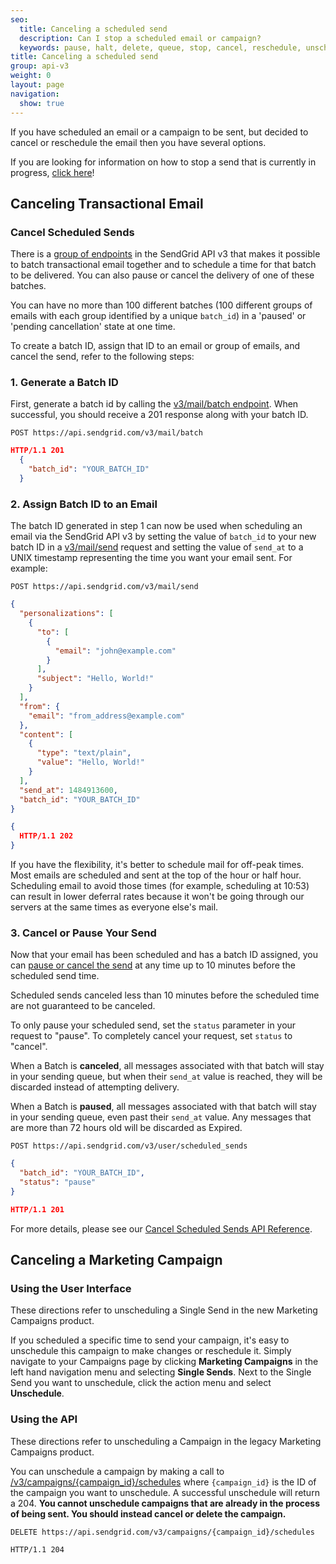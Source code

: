 ```yaml
---
seo:
  title: Canceling a scheduled send
  description: Can I stop a scheduled email or campaign?
  keywords: pause, halt, delete, queue, stop, cancel, reschedule, unschedule
title: Canceling a scheduled send
group: api-v3
weight: 0
layout: page
navigation:
  show: true
---
```


If you have scheduled an email or a campaign to be sent, but decided to cancel or reschedule the email then you have several options.

<call-out type="warning">

If you are looking for information on how to stop a send that is currently in progress, [click here]({{root_url}}/for-developers/sending-email/stopping-an-in-progress-send/)!

</call-out>

## Canceling Transactional Email

### Cancel Scheduled Sends

There is a [group of endpoints](https://sendgrid.api-docs.io/v3.0/cancel-scheduled-sends) in the SendGrid API v3 that makes it possible to batch transactional email together and to schedule a time for that batch to be delivered. You can also pause or cancel the delivery of one of these batches.

<call-out>

You can have no more than 100 different batches (100 different groups of emails with each group identified by a unique `batch_id`) in a 'paused' or 'pending cancellation' state at one time.

</call-out>

To create a batch ID, assign that ID to an email or group of emails, and cancel the send, refer to the following steps:

### 1. Generate a Batch ID

First, generate a batch id by calling the [v3/mail/batch endpoint](https://sendgrid.api-docs.io/v3.0/cancel-scheduled-sends/create-a-batch-id). When successful, you should receive a 201 response along with your batch ID.

`POST https://api.sendgrid.com/v3/mail/batch`

```json
HTTP/1.1 201
  {
    "batch_id": "YOUR_BATCH_ID"
  }
```

### 2. Assign Batch ID to an Email

The batch ID generated in step 1 can now be used when scheduling an email via the SendGrid API v3 by setting the value of `batch_id` to your new batch ID in a [v3/mail/send](https://sendgrid.api-docs.io/v3.0/mail-send/v3-mail-send) request and setting the value of `send_at` to a UNIX timestamp representing the time you want your email sent. For example:

`POST https://api.sendgrid.com/v3/mail/send`

```json
{
  "personalizations": [
    {
      "to": [
        {
          "email": "john@example.com"
        }
      ],
      "subject": "Hello, World!"
    }
  ],
  "from": {
    "email": "from_address@example.com"
  },
  "content": [
    {
      "type": "text/plain",
      "value": "Hello, World!"
    }
  ],
  "send_at": 1484913600,
  "batch_id": "YOUR_BATCH_ID"
}
```

```json
{
  HTTP/1.1 202
}
```

<call-out>

If you have the flexibility, it's better to schedule mail for off-peak times. Most emails are scheduled and sent at the top of the hour or half hour. Scheduling email to avoid those times (for example, scheduling at 10:53) can result in lower deferral rates because it won't be going through our servers at the same times as everyone else's mail.

</call-out>

### 3. Cancel or Pause Your Send

Now that your email has been scheduled and has a batch ID assigned, you can [pause or cancel the send](https://sendgrid.api-docs.io/v3.0/cancel-scheduled-sends/cancel-or-pause-a-scheduled-send) at any time up to 10 minutes before the scheduled send time.

<call-out type="warning">

Scheduled sends canceled less than 10 minutes before the scheduled time are not guaranteed to be canceled.

</call-out>

To only pause your scheduled send, set the `status` parameter in your request to "pause". To completely cancel your request, set `status` to "cancel".

When a Batch is **canceled**, all messages associated with that batch will stay in your sending queue, but when their `send_at` value is reached, they will be discarded instead of attempting delivery.

When a Batch is **paused**, all messages associated with that batch will stay in your sending queue, even past their `send_at` value. Any messages that are more than 72 hours old will be discarded as Expired.

`POST https://api.sendgrid.com/v3/user/scheduled_sends`

```json
{
  "batch_id": "YOUR_BATCH_ID",
  "status": "pause"
}
```

```json
HTTP/1.1 201
```

For more details, please see our [Cancel Scheduled Sends API Reference](https://sendgrid.api-docs.io/v3.0/cancel-scheduled-sends).

## Canceling a Marketing Campaign

### Using the User Interface

 <call-out>

These directions refer to unscheduling a Single Send in the new Marketing Campaigns product.

</call-out>

If you scheduled a specific time to send your campaign, it's easy to unschedule this campaign to make changes or reschedule it. Simply navigate to your Campaigns page by clicking **Marketing Campaigns** in the left hand navigation menu and selecting **Single Sends**. Next to the Single Send you want to unschedule, click the action menu and select **Unschedule**.

### Using the API

  <call-out>

These directions refer to unscheduling a Campaign in the legacy Marketing Campaigns product.

</call-out>

You can unschedule a campaign by making a call to [/v3/campaigns/{campaign_id}/schedules](https://sendgrid.api-docs.io/v3.0/cancel-scheduled-sends/cancel-or-pause-a-scheduled-send) where `{campaign_id}` is the ID of the campaign you want to unschedule. A successful unschedule will return a 204. **You cannot unschedule campaigns that are already in the process of being sent. You should instead cancel or delete the campaign.**

`DELETE https://api.sendgrid.com/v3/campaigns/{campaign_id}/schedules`

`HTTP/1.1 204`
